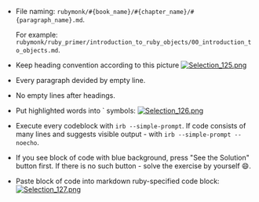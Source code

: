 - File naming: `rubymonk/#{book_name}/#{chapter_name}/#{paragraph_name}.md`.

  For example: `rubymonk/ruby_primer/introduction_to_ruby_objects/00_introduction_to_objects.md`.
- Keep heading convention according to this picture [![Selection_125.png](https://s11.postimg.org/3qxawadzn/Selection_125.png)](https://postimg.org/image/pdcbdbcjz/)
- Every paragraph devided by empty line.
- No empty lines after headings.
- Put highlighted words into ` symbols: [![Selection_126.png](https://s11.postimg.org/nnb8z024j/Selection_126.png)](https://postimg.org/image/b8ogyoam7/)
- Execute every codeblock with `irb --simple-prompt`. If code consists of many lines and suggests visible output - with `irb --simple-prompt --noecho`.
- If you see block of code with blue background, press "See the Solution" button first. If there is no such button - solve the exercise by yourself :smile:.
- Paste block of code into markdown ruby-specified code block: [![Selection_127.png](https://s17.postimg.org/vxosoj5vz/Selection_127.png)](https://postimg.org/image/m0drvgya3/)
